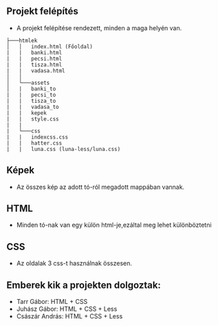 ## Projekt felépítés
- A projekt felépítése rendezett, minden a maga helyén van.
```
├───htmlek
│   │   index.html (Főoldal)
|   |   banki.html
|   |   pecsi.html
|   |   tisza.html
|   |   vadasa.html
│   │
│   └───assets
│   |   banki_to
|   |   pecsi_to
|   |   tisza_to
|   |   vadasa_to
|   |   kepek
|   |   style.css
|   |
|   └───css
|   |   indexcss.css
|   |   hatter.css
|   |   luna.css (luna-less/luna.css)
```
## Képek
- Az összes kép az adott tó-ról megadott mappában vannak.
## HTML
- Minden tó-nak van egy külön html-je,ezáltal meg lehet különböztetni
## CSS
- Az oldalak 3 css-t használnak összesen.

## Emberek kik a projekten dolgoztak:
- Tarr Gábor: HTML + CSS
- Juhász Gábor: HTML + CSS + Less
- Császár András: HTML + CSS + Less


